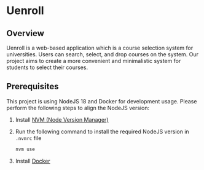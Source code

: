# Uenroll

## Overview

Uenroll is a web-based application which is a course selection system for universities. Users can search, select, and drop courses on the system. Our project aims to create a more convenient and minimalistic system for students to select their courses.

## Prerequisites

This project is using NodeJS 18 and Docker for development usage. Please perform the following steps to align the NodeJS version:

1. Install [NVM (Node Version Manager)](https://github.com/nvm-sh/nvm#intro)

2. Run the following command to install the required NodeJS version in `.nvmrc` file

   ```bash
   nvm use
   ```

3. Install [Docker](https://www.docker.com)
